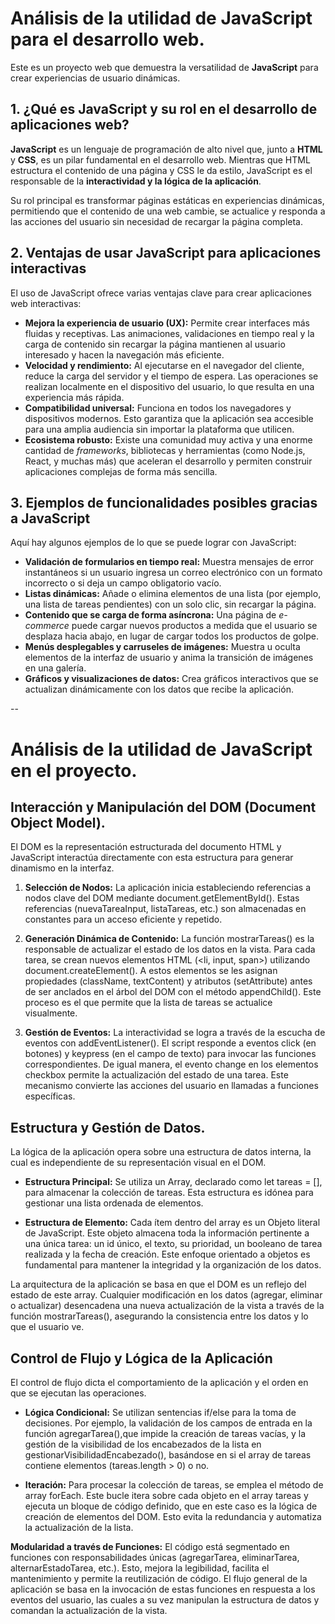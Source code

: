 
# Análisis de la utilidad de JavaScript para el desarrollo web.

Este es un proyecto web que demuestra la versatilidad de **JavaScript** para crear experiencias de usuario dinámicas.

## 1. ¿Qué es JavaScript y su rol en el desarrollo de aplicaciones web?

**JavaScript** es un lenguaje de programación de alto nivel que, junto a **HTML** y **CSS**, es un pilar fundamental en el desarrollo web. Mientras que HTML estructura el contenido de una página y CSS le da estilo, JavaScript es el responsable de la **interactividad y la lógica de la aplicación**.

Su rol principal es transformar páginas estáticas en experiencias dinámicas, permitiendo que el contenido de una web cambie, se actualice y responda a las acciones del usuario sin necesidad de recargar la página completa.

## 2. Ventajas de usar JavaScript para aplicaciones interactivas

El uso de JavaScript ofrece varias ventajas clave para crear aplicaciones web interactivas:

* **Mejora la experiencia de usuario (UX):** Permite crear interfaces más fluidas y receptivas. Las animaciones, validaciones en tiempo real y la carga de contenido sin recargar la página mantienen al usuario interesado y hacen la navegación más eficiente.
* **Velocidad y rendimiento:** Al ejecutarse en el navegador del cliente, reduce la carga del servidor y el tiempo de espera. Las operaciones se realizan localmente en el dispositivo del usuario, lo que resulta en una experiencia más rápida.
* **Compatibilidad universal:** Funciona en todos los navegadores y dispositivos modernos. Esto garantiza que la aplicación sea accesible para una amplia audiencia sin importar la plataforma que utilicen.
* **Ecosistema robusto:** Existe una comunidad muy activa y una enorme cantidad de _frameworks_, bibliotecas y herramientas (como Node.js, React, y muchas más) que aceleran el desarrollo y permiten construir aplicaciones complejas de forma más sencilla.

## 3. Ejemplos de funcionalidades posibles gracias a JavaScript

Aquí hay algunos ejemplos de lo que se puede lograr con JavaScript:

* **Validación de formularios en tiempo real:** Muestra mensajes de error instantáneos si un usuario ingresa un correo electrónico con un formato incorrecto o si deja un campo obligatorio vacío.
* **Listas dinámicas:** Añade o elimina elementos de una lista (por ejemplo, una lista de tareas pendientes) con un solo clic, sin recargar la página.
* **Contenido que se carga de forma asíncrona:** Una página de _e-commerce_ puede cargar nuevos productos a medida que el usuario se desplaza hacia abajo, en lugar de cargar todos los productos de golpe.
* **Menús desplegables y carruseles de imágenes:** Muestra u oculta elementos de la interfaz de usuario y anima la transición de imágenes en una galería.
* **Gráficos y visualizaciones de datos:** Crea gráficos interactivos que se actualizan dinámicamente con los datos que recibe la aplicación.

--

# Análisis de la utilidad de JavaScript en el proyecto.

## Interacción y Manipulación del DOM (Document Object Model).
El DOM es la representación estructurada del documento HTML y JavaScript interactúa directamente con esta estructura para generar dinamismo en la interfaz.

1. <strong>Selección de Nodos:</strong> La aplicación inicia estableciendo referencias a nodos clave del DOM mediante document.getElementById(). Estas referencias (nuevaTareaInput, listaTareas, etc.) son almacenadas en constantes para un acceso eficiente y repetido.

2. <strong>Generación Dinámica de Contenido:</strong> La función mostrarTareas() es la responsable de actualizar el estado de los datos en la vista. Para cada tarea, se crean nuevos elementos HTML (<li, input, span>) utilizando document.createElement(). A estos elementos se les asignan propiedades (className, textContent) y atributos (setAttribute) antes de ser anclados en el árbol del DOM con el método appendChild(). Este proceso es el que permite que la lista de tareas se actualice visualmente.

3. <strong>Gestión de Eventos:</strong> La interactividad se logra a través de la escucha de eventos con addEventListener(). El script responde a eventos click (en botones) y keypress (en el campo de texto) para invocar las funciones correspondientes. De igual manera, el evento change en los elementos checkbox permite la actualización del estado de una tarea. Este mecanismo convierte las acciones del usuario en llamadas a funciones específicas.

## Estructura y Gestión de Datos.
La lógica de la aplicación opera sobre una estructura de datos interna, la cual es independiente de su representación visual en el DOM.

- <strong>Estructura Principal:</strong> Se utiliza un Array, declarado como let tareas = [], para almacenar la colección de tareas. Esta estructura es idónea para gestionar una lista ordenada de elementos.

- <strong>Estructura de Elemento:</strong>  Cada ítem dentro del array es un Objeto literal de JavaScript. Este objeto almacena toda la información pertinente a una única tarea: un id único, el texto, su prioridad, un booleano de tarea realizada y la fecha de creación. Este enfoque orientado a objetos es fundamental para mantener la integridad y la organización de los datos.

La arquitectura de la aplicación se basa en que el DOM es un reflejo del estado de este array. Cualquier modificación en los datos (agregar, eliminar o actualizar) desencadena una nueva actualización de la vista a través de la función mostrarTareas(), asegurando la consistencia entre los datos y lo que el usuario ve.

## Control de Flujo y Lógica de la Aplicación
El control de flujo dicta el comportamiento de la aplicación y el orden en que se ejecutan las operaciones.

- <strong>Lógica Condicional:</strong> Se utilizan sentencias if/else para la toma de decisiones. Por ejemplo, la validación de los campos de entrada en la función agregarTarea(),que impide la creación de tareas vacías, y la gestión de la visibilidad de los encabezados de la lista en gestionarVisibilidadEncabezado(), basándose en si el array de tareas contiene elementos (tareas.length > 0) o no.

- <strong>Iteración:</strong> Para procesar la colección de tareas, se emplea el método de array forEach. Este bucle itera sobre cada objeto en el array tareas y ejecuta un bloque de código definido, que en este caso es la lógica de creación de elementos del DOM. Esto evita la redundancia y automatiza la actualización de la lista.

<strong>Modularidad a través de Funciones:</strong> El código está segmentado en funciones con responsabilidades únicas (agregarTarea, eliminarTarea, alternarEstadoTarea, etc.). Esto, mejora la legibilidad, facilita el mantenimiento y permite la reutilización de código. El flujo general de la aplicación se basa en la invocación de estas funciones en respuesta a los eventos del usuario, las cuales a su vez manipulan la estructura de datos y comandan la actualización de la vista.

